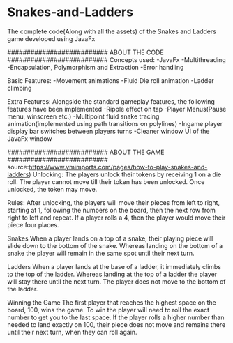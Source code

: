 # Snakes-and-Ladders
The complete code(Along with all the assets) of the Snakes and Ladders game developed using JavaFx

########################## ABOUT THE CODE ########################## 
Concepts used:
-JavaFx 
-Multithreading 
-Encapsulation, Polymorphism and Extraction 
-Error handling 

Basic Features:
-Movement animations 
-Fluid Die roll animation
-Ladder climbing

Extra Features:
Alongside the standard gameplay features, the following features have been implemented
-Ripple effect on tap
-Player Menus(Pause menu, winscreen etc.)
-Multipoint fluid snake tracing animation(implemented using path transitions on polylines)
-Ingame player display bar switches between players turns
-Cleaner window UI of the JavaFx window

########################## ABOUT THE GAME ########################## 
source:https://www.ymimports.com/pages/how-to-play-snakes-and-ladders)
Unlocking:
The players unlock their tokens by receiving 1 on a die roll. The player cannot move till their token has been unlocked. Once unlocked, the token may move.

Rules:
After unlocking, the players will move their pieces from left to right, starting at 1, following the numbers on the board, then the next row from right to left and repeat. If a player rolls a 4, then the player would move their piece four places.

Snakes
When a player lands on a top of a snake, their playing piece will slide down to the bottom of the snake.
Whereas landing on the bottom of a snake the player will remain in the same spot until their next turn.

Ladders
When a player lands at the base of a ladder, it immediately climbs to the top of the ladder.
Whereas landing at the top of a ladder the player will stay there until the next turn. The player does not move to the bottom of the ladder.

Winning the Game
The first player that reaches the highest space on the board, 100, wins the game. To win the player will need to roll the exact number to get you to the last space. If the player rolls a higher number than needed to land exactly on 100, their piece does not move and remains there until their next turn, when they can roll again.
 
